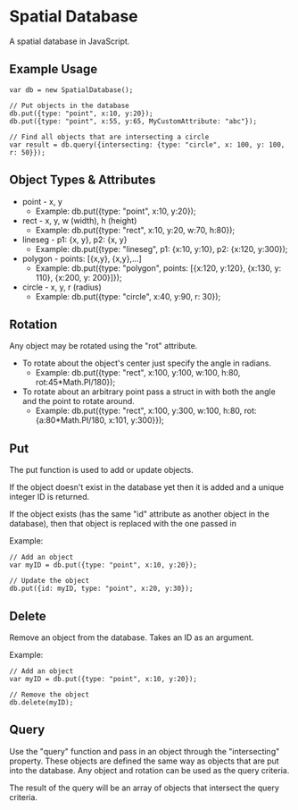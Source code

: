 Spatial Database
===============

A spatial database in JavaScript.

## Example Usage

	var db = new SpatialDatabase();

	// Put objects in the database
	db.put({type: "point", x:10, y:20});
	db.put({type: "point", x:55, y:65, MyCustomAttribute: "abc"});

	// Find all objects that are intersecting a circle
	var result = db.query({intersecting: {type: "circle", x: 100, y: 100, r: 50}});


## Object Types &amp; Attributes

* point - x, y
  * Example: db.put({type: "point", x:10, y:20});
* rect  - x, y, w (width), h (height)
  * Example: db.put({type: "rect", x:10, y:20, w:70, h:80});
* lineseg - p1: {x, y}, p2: {x, y}
  * Example: db.put({type: "lineseg", p1: {x:10, y:10}, p2: {x:120, y:300});
* polygon - points: [{x,y}, {x,y},...]
  * Example: db.put({type: "polygon", points: [{x:120, y:120}, {x:130, y: 110}, {x:200, y: 200}]});
* circle - x, y, r (radius)
  * Example: db.put({type: "circle", x:40, y:90, r: 30});

## Rotation

Any object may be rotated using the "rot" attribute.

* To rotate about the object's center just specify the angle in radians.
  * Example: db.put({type: "rect", x:100, y:100, w:100, h:80, rot:45*Math.PI/180});
* To rotate about an arbitrary point pass a struct in with both the angle and the point to rotate around.
  * Example: db.put({type: "rect", x:100, y:300, w:100, h:80, rot:{a:80*Math.PI/180, x:101, y:300}});

## Put

The put function is used to add or update objects.

If the object doesn't exist in the database yet then it is added and a unique integer ID is returned.

If the object exists (has the same "id" attribute as another object in the database), then that object is replaced with the one passed in

Example:

	// Add an object
	var myID = db.put({type: "point", x:10, y:20});

	// Update the object
	db.put({id: myID, type: "point", x:20, y:30});

## Delete

Remove an object from the database. Takes an ID as an argument.

Example: 

	// Add an object
	var myID = db.put({type: "point", x:10, y:20});

	// Remove the object
	db.delete(myID);

## Query

Use the "query" function and pass in an object through the "intersecting" property. These objects are defined the same way as objects that are put into the database. Any object and rotation can be used as the query criteria.

The result of the query will be an array of objects that intersect the query criteria.

